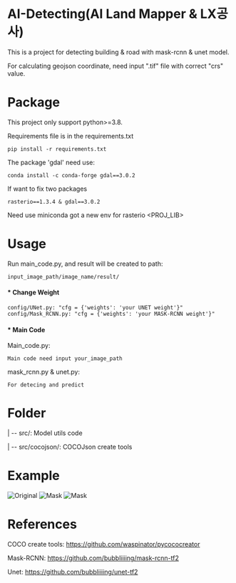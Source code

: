 # AI-Detecting(AI Land Mapper & LX공사)
This is a project for detecting building &amp; road with mask-rcnn &amp; unet model.

For calculating geojson coordinate, need input ".tif" file with correct "crs" value.

# Package
This project only support python>=3.8.

Requirements file is in the requirements.txt

	pip install -r requirements.txt
The package 'gdal' need use:

	conda install -c conda-forge gdal==3.0.2
If want to fix two packages 

	rasterio==1.3.4 & gdal==3.0.2
	
Need use miniconda got a new env for rasterio <PROJ_LIB>

# Usage
Run main_code.py, and result will be created to path:
	
	input_image_path/image_name/result/

#### * Change Weight
	config/UNet.py: "cfg = {'weights': 'your UNET weight'}"
	config/Mask_RCNN.py: "cfg = {'weights': 'your MASK-RCNN weight'}"

#### * Main Code
Main_code.py: 
    
	Main code need input your_image_path

mask_rcnn.py & unet.py:

	For detecing and predict


# Folder
| -- src/: Model utils code

| -- src/cocojson/: COCOJson create tools 


# Example
<img src="https://github.com/NoE-NoW/Komapper-AI/blob/main/example/orthophoto-2_resize.png" alt="Original" sytle="height:400px width: 200px;">
<img src="https://github.com/NoE-NoW/Komapper-AI/blob/main/example/orthophoto-2_blend_resize.png" alt="Mask" sytle="height:400px width: 200px;">
<img src="https://github.com/NoE-NoW/Komapper-AI/blob/main/example/orthophoto-2_mask_resize.png" alt="Mask" sytle="height:400px width: 200px;">


# References
COCO create tools: https://github.com/waspinator/pycococreator

Mask-RCNN: https://github.com/bubbliiiing/mask-rcnn-tf2

Unet: https://github.com/bubbliiiing/unet-tf2
